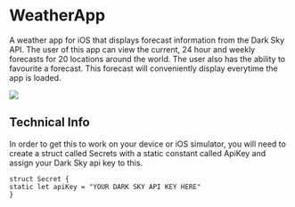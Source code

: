 # WeatherApp
A weather app for iOS that displays forecast information from the Dark Sky API.
The user of this app can view the current, 24 hour and weekly forecasts for 20 locations around the world. The user also has the ability to favourite a forecast. This forecast will conveniently display everytime the app is loaded. 

![](WeatherApp-Demo.gif)

## Technical Info

In order to get this to work on your device or iOS simulator, you will need to create a struct called Secrets with a static constant called ApiKey and assign your Dark Sky api key to this. 

```
struct Secret {
static let apiKey = "YOUR DARK SKY API KEY HERE"
}
```
